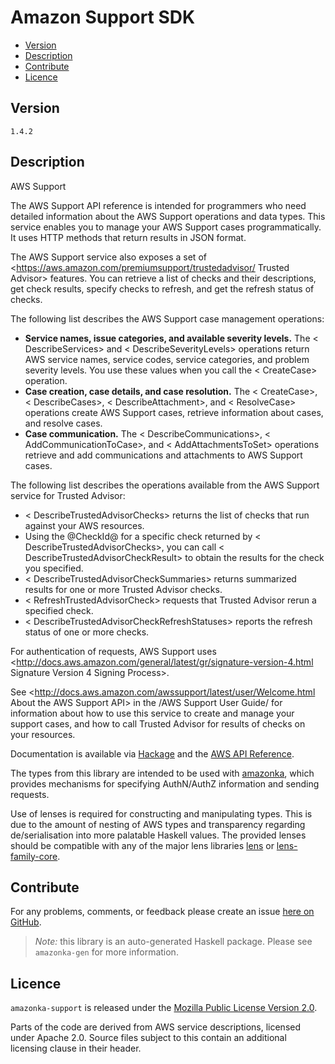 # Amazon Support SDK

* [Version](#version)
* [Description](#description)
* [Contribute](#contribute)
* [Licence](#licence)


## Version

`1.4.2`


## Description

AWS Support

The AWS Support API reference is intended for programmers who need
detailed information about the AWS Support operations and data types.
This service enables you to manage your AWS Support cases
programmatically. It uses HTTP methods that return results in JSON
format.

The AWS Support service also exposes a set of
<https://aws.amazon.com/premiumsupport/trustedadvisor/ Trusted Advisor>
features. You can retrieve a list of checks and their descriptions, get
check results, specify checks to refresh, and get the refresh status of
checks.

The following list describes the AWS Support case management operations:

-   __Service names, issue categories, and available severity levels.__
    The < DescribeServices> and < DescribeSeverityLevels> operations
    return AWS service names, service codes, service categories, and
    problem severity levels. You use these values when you call the
    < CreateCase> operation.
-   __Case creation, case details, and case resolution.__ The
    < CreateCase>, < DescribeCases>, < DescribeAttachment>, and
    < ResolveCase> operations create AWS Support cases, retrieve
    information about cases, and resolve cases.
-   __Case communication.__ The < DescribeCommunications>,
    < AddCommunicationToCase>, and < AddAttachmentsToSet> operations
    retrieve and add communications and attachments to AWS Support
    cases.

The following list describes the operations available from the AWS
Support service for Trusted Advisor:

-   < DescribeTrustedAdvisorChecks> returns the list of checks that run
    against your AWS resources.
-   Using the @CheckId@ for a specific check returned by
    < DescribeTrustedAdvisorChecks>, you can call
    < DescribeTrustedAdvisorCheckResult> to obtain the results for the
    check you specified.
-   < DescribeTrustedAdvisorCheckSummaries> returns summarized results
    for one or more Trusted Advisor checks.
-   < RefreshTrustedAdvisorCheck> requests that Trusted Advisor rerun a
    specified check.
-   < DescribeTrustedAdvisorCheckRefreshStatuses> reports the refresh
    status of one or more checks.

For authentication of requests, AWS Support uses
<http://docs.aws.amazon.com/general/latest/gr/signature-version-4.html Signature Version 4 Signing Process>.

See
<http://docs.aws.amazon.com/awssupport/latest/user/Welcome.html About the AWS Support API>
in the /AWS Support User Guide/ for information about how to use this
service to create and manage your support cases, and how to call Trusted
Advisor for results of checks on your resources.

Documentation is available via [Hackage](http://hackage.haskell.org/package/amazonka-support)
and the [AWS API Reference](https://aws.amazon.com/documentation/).

The types from this library are intended to be used with [amazonka](http://hackage.haskell.org/package/amazonka),
which provides mechanisms for specifying AuthN/AuthZ information and sending requests.

Use of lenses is required for constructing and manipulating types.
This is due to the amount of nesting of AWS types and transparency regarding
de/serialisation into more palatable Haskell values.
The provided lenses should be compatible with any of the major lens libraries
[lens](http://hackage.haskell.org/package/lens) or [lens-family-core](http://hackage.haskell.org/package/lens-family-core).

## Contribute

For any problems, comments, or feedback please create an issue [here on GitHub](https://github.com/brendanhay/amazonka/issues).

> _Note:_ this library is an auto-generated Haskell package. Please see `amazonka-gen` for more information.


## Licence

`amazonka-support` is released under the [Mozilla Public License Version 2.0](http://www.mozilla.org/MPL/).

Parts of the code are derived from AWS service descriptions, licensed under Apache 2.0.
Source files subject to this contain an additional licensing clause in their header.
